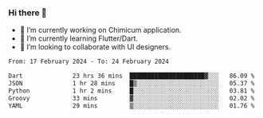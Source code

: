 ### Hi there 👋

<!--
**devcat37/devcat37** is a ✨ _special_ ✨ repository because its `README.md` (this file) appears on your GitHub profile.-->


- 🔭 I’m currently working on Chimicum application.
- 🌱 I’m currently learning Flutter/Dart.
- 👯 I’m looking to collaborate with UI designers.
<!-- - 🤔 I’m looking for help with ... -->

<!--START_SECTION:waka-->

```txt
From: 17 February 2024 - To: 24 February 2024

Dart              23 hrs 36 mins  █████████████████████▓░░░   86.09 %
JSON              1 hr 28 mins    █▒░░░░░░░░░░░░░░░░░░░░░░░   05.37 %
Python            1 hr 2 mins     █░░░░░░░░░░░░░░░░░░░░░░░░   03.81 %
Groovy            33 mins         ▓░░░░░░░░░░░░░░░░░░░░░░░░   02.02 %
YAML              29 mins         ▒░░░░░░░░░░░░░░░░░░░░░░░░   01.76 %
```

<!--END_SECTION:waka-->
